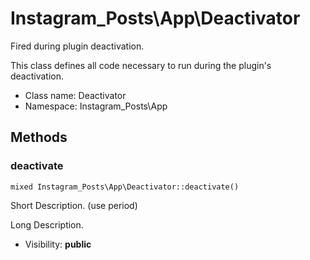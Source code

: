Instagram_Posts\App\Deactivator
===============

Fired during plugin deactivation.

This class defines all code necessary to run during the plugin's deactivation.


* Class name: Deactivator
* Namespace: Instagram_Posts\App







Methods
-------


### deactivate

    mixed Instagram_Posts\App\Deactivator::deactivate()

Short Description. (use period)

Long Description.

* Visibility: **public**



